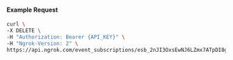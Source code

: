 <!-- Code generated for API Clients. DO NOT EDIT. -->

#### Example Request

```bash
curl \
-X DELETE \
-H "Authorization: Bearer {API_KEY}" \
-H "Ngrok-Version: 2" \
https://api.ngrok.com/event_subscriptions/esb_2nJI3OxsEwNJ6LZmx7ATpDI8gSB/sources/ip_policy_updated.v0
```
